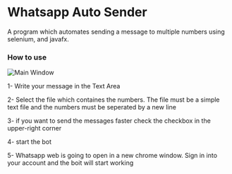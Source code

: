 # Whatsapp Auto Sender
A program which automates sending a message to multiple numbers using selenium, and javafx.

### How to use
![Main Window](https://imgur.com/3LXdrep.png)

1- Write your message in the Text Area

2- Select the file which containes the numbers. The file must be a simple text file and the numbers must be seperated by a new line

3- if you want to send the messages faster check the checkbox in the upper-right corner

4- start the bot

5- Whatsapp web is going to open in a new chrome window. Sign in into your account and the boit will start working

